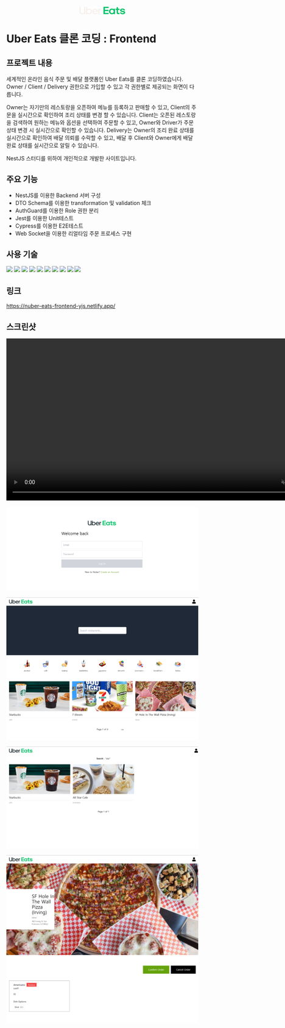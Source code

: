 <p align="center">
    <img src="./public/screenshot/uber-eats-logo.svg" width="120" alt="logo"/>
</p>

# Uber Eats 클론 코딩 : Frontend

## 프로젝트 내용
세계적인 온라인 음식 주문 및 배달 플랫폼인 Uber Eats를 클론 코딩하였습니다.
Owner / Client / Delivery 권한으로 가입할 수 있고 각 권한별로 제공되는 화면이 다릅니다.

Owner는 자기만의 레스토랑을 오픈하여 메뉴를 등록하고 판매할 수 있고, Client의 주문을 실시간으로 확인하여 조리 상태를 변경 할 수 있습니다.
Client는 오픈된 레스토랑을 검색하여 원하는 메뉴와 옵션을 선택하여 주문할 수 있고, Owner와 Driver가 주문 상태 변경 시 실시간으로 확인할 수 있습니다.
Delivery는 Owner의 조리 완료 상태를 실시간으로 확인하여 배달 의뢰를 수락할 수 있고, 배달 후 Client와 Owner에게 배달 완료 상태를 실시간으로 알릴 수 있습니다.

NestJS 스터디를 위하여 개인적으로 개발한 사이트입니다.

## 주요 기능
- NestJS를 이용한 Backend 서버 구성
- DTO Schema를 이용한 transformation 및 validation 체크
- AuthGuard를 이용한 Role 권한 분리
- Jest를 이용한 Unit테스트
- Cypress를 이용한 E2E테스트
- Web Socket을 이용한 리얼타임 주문 프로세스 구현

## 사용 기술
<a href="https://nestjs.com/"><img src="https://img.shields.io/badge/NestJS-E0234E?style=flat-square&logo=NestJS&logoColor=white" /></a>
<a href="https://graphql.org"><img src="https://img.shields.io/badge/GraphQL-E10098?style=flat-square&logo=GraphQL&logoColor=white" /></a>
<a href="https://typeorm.io/"><img src="https://img.shields.io/badge/TypeORM-F46800?style=flat-square&logoColor=white" /></a>
<a href="https://ko.reactjs.org"><img src="https://img.shields.io/badge/React-61DAFB?style=flat-square&logo=React&logoColor=black" /></a>
<a href="https://www.typescriptlang.org"><img src="https://img.shields.io/badge/Typescript-3178C6?style=flat-square&logo=TypeScript&logoColor=white" /></a>
<a href="https://www.postgresql.org/"><img src="https://img.shields.io/badge/PostgreSQL-336791?style=flat-square&logo=PostgreSQL&logoColor=white" /></a>
<a href="https://ko.wikipedia.org/wiki/Javascript"><img src="https://img.shields.io/badge/Javascript-F7DF1E?style=flat-square&logo=Javascript&logoColor=black" /></a>
<a href="https://ko.wikipedia.org/wiki/HTML5"><img src="https://img.shields.io/badge/HTML5-E34F26?style=flat-square&logo=HTML5&logoColor=white" /></a>
<a href="https://ko.wikipedia.org/wiki/CSS"><img src="https://img.shields.io/badge/CSS3-1572B6?style=flat-square&logo=CSS3&logoColor=white" /></a>
<a href="https://tailwindcss.com/"><img src="https://img.shields.io/badge/Tailwind%20CSS-38B2AC?style=flat-square&logo=Tailwind%20CSS&logoColor=white&link=https://tailwindcss.com/" /></a>

## 링크
<p>
    <a href="https://nuber-eats-frontend-yjs.netlify.app/" target="_new">https://nuber-eats-frontend-yjs.netlify.app/</a>
</p>

## 스크린샷
<video src="./public/screenshot/UberEatsPlay.mp4" width="850" autoplay loop controls muted></video>

![img](./public/screenshot/nubereats_1.png)

![img](./public/screenshot/nubereats_2.png)

![img](./public/screenshot/nubereats_3.png)

![img](./public/screenshot/nubereats_4.png)
